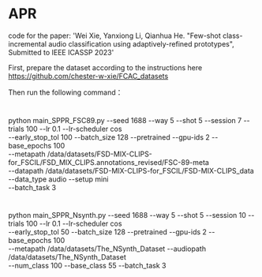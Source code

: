 # APR
code for the paper: 'Wei Xie, Yanxiong Li, Qianhua He. "Few-shot class-incremental audio classification using adaptively-refined prototypes", Submitted to IEEE ICASSP 2023'


First, prepare the dataset according to the instructions here https://github.com/chester-w-xie/FCAC_datasets  

Then run the following command：
#
python main_SPPR_FSC89.py --seed 1688 --way 5 --shot 5 --session 7 --trials 100 --lr 0.1 --lr-scheduler cos \
--early_stop_tol 100 --batch_size 128 --pretrained --gpu-ids 2  --base_epochs 100 \
--metapath /data/datasets/FSD-MIX-CLIPS-for_FSCIL/FSD_MIX_CLIPS.annotations_revised/FSC-89-meta \
--datapath /data/datasets/FSD-MIX-CLIPS-for_FSCIL/FSD-MIX-CLIPS_data --data_type audio --setup mini \
--batch_task 3

#
python main_SPPR_Nsynth.py --seed 1688 --way 5 --shot 5 --session 10 --trials 100 --lr 0.1 --lr-scheduler cos \
--early_stop_tol 50 --batch_size 128 --pretrained --gpu-ids 2  --base_epochs 100 \
--metapath /data/datasets/The_NSynth_Dataset --audiopath /data/datasets/The_NSynth_Dataset \
--num_class 100 --base_class 55 --batch_task 3
